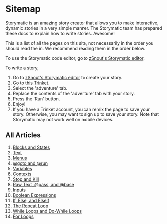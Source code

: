# Sitemap
Storymatic is an amazing story creator that allows you to make interactive, dynamic stories in a very simple manner. The Storymatic team has prepared these docs to explain how to write stories. Awesome!

This is a list of all the pages on this site, not necessarily in the order you should read the in. We recommend reading them in the order below.

To use the Storymatic code editor, go to [zSnout's Storymatic editor](https://zsnout.com/storymatic/editor).

To write a story,
 1. Go to [zSnout's Storymatic editor](https://zsnout.com/storymatic/editor) to create your story.
 2. Go to [this Trinket](https://zsnout.com/storymatic/).
 3. Select the 'adventure' tab.
 4. Replace the contents of the 'adventure' tab with your story.
 5. Press the 'Run' button.
 6. Enjoy!
 7. If you have a Trinket account, you can remix the page to save your story. Otherwise, you may want to sign up to save your story.
Note that Storymatic may not work well on mobile devices.

## All Articles
 1. [Blocks and States](/posts/blocks)
 2. [Text](/posts/text)
 3. [Menus](/posts/menu)
 4. [@goto and @run](/posts/goto-run)
 5. [Variables](/posts/variables)
 6. [Contexts](/posts/context)
 7. [Stop and Kill](/posts/exit)
 8. [Raw Text, @pass, and @base](/posts/raw)
 9. [Inputs](/posts/input)
 10. [Boolean Expressions](/posts/boolean)
 11. [If, Else, and Elseif](/posts/if-block)
 12. [The Repeat Loop](/posts/repeat-loop)
 13. [While Loops and Do-While Loops](/posts/while-loop)
 14. [For Loops](/posts/for-loop)
